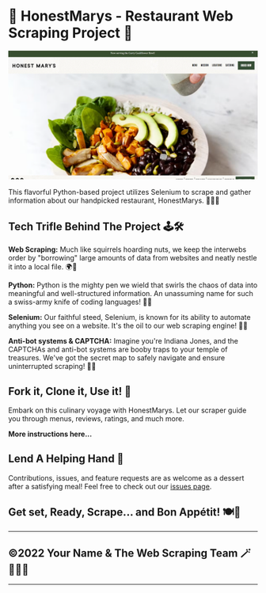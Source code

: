 # 🍜 HonestMarys - Restaurant Web Scraping Project 🍜

![HonestMarys](image/image.png)

This flavorful Python-based project utilizes Selenium to scrape and gather information about our handpicked restaurant, HonestMarys. 🥗🌮🍲

## Tech Trifle Behind The Project 🕹️🛠️

**Web Scraping:** Much like squirrels hoarding nuts, we keep the interwebs order by "borrowing" large amounts of data from websites and neatly nestle it into a local file. 🌍💾

**Python:** Python is the mighty pen we wield that swirls the chaos of data into meaningful and well-structured information. An unassuming name for such a swiss-army knife of coding languages! 🐍🎩

**Selenium:** Our faithful steed, Selenium, is known for its ability to automate anything you see on a website. It's the oil to our web scraping engine! 🎢🌐

**Anti-bot systems & CAPTCHA:** Imagine you're Indiana Jones, and the CAPTCHAs and anti-bot systems are booby traps to your temple of treasures. We've got the secret map to safely navigate and ensure uninterrupted scraping! 🌁💎

## Fork it, Clone it, Use it! 🎯

Embark on this culinary voyage with HonestMarys. Let our scraper guide you through menus, reviews, ratings, and much more.

**More instructions here...**

## Lend A Helping Hand 🤝

Contributions, issues, and feature requests are as welcome as a dessert after a satisfying meal! Feel free to check out our [issues page](<Your Issues Page Link>).

## Get set, Ready, Scrape... and Bon Appétit! 🍽️🎉

---

## ©️2022 Your Name & The Web Scraping Team 🪄👨‍💻🍀

---
